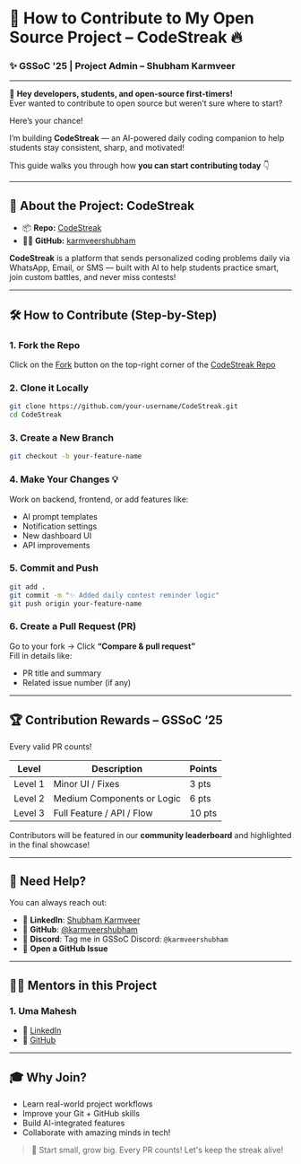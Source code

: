 # 🚀 How to Contribute to My Open Source Project – CodeStreak 🔥

### ✨ GSSoC '25 | Project Admin – Shubham Karmveer

---

👋 **Hey developers, students, and open-source first-timers!**\
Ever wanted to contribute to open source but weren’t sure where to start?

Here’s your chance!

I’m building **CodeStreak** — an AI-powered daily coding companion to help students stay consistent, sharp, and motivated!

This guide walks you through how **you can start contributing today** 👇

---

## 🧠 About the Project: CodeStreak

- 📦 **Repo:** [CodeStreak](https://github.com/karmveershubham/CodeStreak)
- 👨‍💻 **GitHub:** [karmveershubham](https://github.com/karmveershubham)

**CodeStreak** is a platform that sends personalized coding problems daily via WhatsApp, Email, or SMS — built with AI to help students practice smart, join custom battles, and never miss contests!

---

## 🛠️ How to Contribute (Step-by-Step)

### 1. Fork the Repo

Click on the [Fork](https://github.com/karmveershubham/CodeStreak/fork) button on the top-right corner of the [CodeStreak Repo](https://github.com/karmveershubham/CodeStreak)

### 2. Clone it Locally

```bash
git clone https://github.com/your-username/CodeStreak.git
cd CodeStreak
```

### 3. Create a New Branch

```bash
git checkout -b your-feature-name
```

### 4. Make Your Changes 💡

Work on backend, frontend, or add features like:

- AI prompt templates
- Notification settings
- New dashboard UI
- API improvements

### 5. Commit and Push

```bash
git add .
git commit -m "✨ Added daily contest reminder logic"
git push origin your-feature-name
```

### 6. Create a Pull Request (PR)

Go to your fork → Click **“Compare & pull request”**\
Fill in details like:

- PR title and summary
- Related issue number (if any)

---

## 🏆 Contribution Rewards – GSSoC ‘25

Every valid PR counts!

| Level   | Description                | Points |
| ------- | -------------------------- | ------ |
| Level 1 | Minor UI / Fixes           | 3 pts  |
| Level 2 | Medium Components or Logic | 6 pts  |
| Level 3 | Full Feature / API / Flow  | 10 pts |

Contributors will be featured in our **community leaderboard** and highlighted in the final showcase!

---

## 🙋 Need Help?

You can always reach out:

- 💼 **LinkedIn**: [Shubham Karmveer](https://www.linkedin.com/in/shubham-karmveer)
- 🐙 **GitHub**: [@karmveershubham](https://github.com/karmveershubham)
- 💬 **Discord**: Tag me in GSSoC Discord: `@karmveershubham`
- 🚾 **Open a GitHub Issue**

---

## 🧑‍🏫 Mentors in this Project

### 1. Uma Mahesh

- 🔗 [LinkedIn](https://www.linkedin.com/in/naga-uma-mahesh-nandi-1b4a83360/)
- 🐙 [GitHub](https://github.com/umamaheshnandi)

---

## 🎓 Why Join?

- Learn real-world project workflows
- Improve your Git + GitHub skills
- Build AI-integrated features
- Collaborate with amazing minds in tech!

> 🌱 Start small, grow big. Every PR counts! Let's keep the streak alive!

